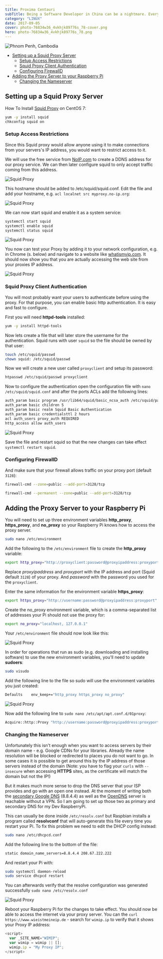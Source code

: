 ```yaml
---
title: Proxima Centauri 
subTitle: Being a Software Developer in China can be a nightmare. Every time you try to install some library there is a really good chance that your run into a 404. A lot of the Open Source efforts are all but invisible behind the Shield - Proxy Squid to the rescue.
category: "LINUX"
date: 2017-09-05
cover: photo-76834w36_4vkhjk89776s_78-cover.png
hero: photo-76834w36_4vkhjk89776s_78.png
---
```



![Phnom Penh, Cambodia](./photo-76834w36_4vkhjk89776s_78.png)


<!-- TOC -->

- [Setting up a Squid Proxy Server](#setting-up-a-squid-proxy-server)
  - [Setup Access Restrictions](#setup-access-restrictions)
  - [Squid Proxy Client Authentication](#squid-proxy-client-authentication)
  - [Configuring FirewallD](#configuring-firewalld)
- [Adding the Proxy Server to your Raspberry Pi](#adding-the-proxy-server-to-your-raspberry-pi)
  - [Changing the Nameserver](#changing-the-nameserver)

<!-- /TOC -->


## Setting up a Squid Proxy Server

How To Install [Squid Proxy](http://www.squid-cache.org/Intro/) on CentOS 7:


```bash
yum -y install squid
chkconfig squid on
```




### Setup Access Restrictions

Since this Squid proxy would allow anyone using it to make connections from your servers's IP address, you would want to restrict access to it.

We will use the free service from [NoIP.com](https://www.noip.com/sign-up) to create a DDNS address for our proxy service. We can then later configure squid to only accept traffic coming from this address.


![Squid Proxy](./Squid_Proxy_01.png)


This hostname should be added to /etc/squid/squid.conf. Edit the file and add your hostname, e.g. `acl localnet src myproxy.no-ip.org`:


![Squid Proxy](./Squid_Proxy_02.png)


We can now start squid and enable it as a system service:


```bash
systemctl start squid
systemctl enable squid
systemctl status squid
```


![Squid Proxy](./Squid_Proxy_03.png)


You now can test your Proxy by adding it to your network configuration, e.g. in Chrome (s. below) and navigate to a website like [whatismyip.com](http://www.whatismyip.com/). It should now show you that you are actually accessing the web site from your proxies IP address.


![Squid Proxy](./Squid_Proxy_04.png)



### Squid Proxy Client Authentication

You will most probably want your users to authenticate before using the proxy. For that purpose, you can enable basic http authentication. It is easy and fast to configure.

First you will need __httpd-tools__ installed:


```bash
yum -y install httpd-tools
```


Now lets create a file that will later store the username for the authentication. Squid runs with user `squid` so the file should be owned by that user:


```bash
touch /etc/squid/passwd
chown squid: /etc/squid/passwd
```


Now we will create a new user called `proxyclient` and setup its password:


```bash
htpasswd /etc/squid/passwd proxyclient
```


Now to configure the authentication open the configuration file with `nano /etc/squid/squid.conf` and after the ports ACLs add the following lines:


```bash
auth_param basic program /usr/lib64/squid/basic_ncsa_auth /etc/squid/passwd
auth_param basic children 5
auth_param basic realm Squid Basic Authentication
auth_param basic credentialsttl 2 hours
acl auth_users proxy_auth REQUIRED
http_access allow auth_users
```


![Squid Proxy](./Squid_Proxy_05.png)


Save the file and restart squid so that the new changes can take effect `systemctl restart squid`.


### Configuring FirewallD

And make sure that your firewall allows traffic on your proxy port (default `3128`):


```bash
firewall-cmd --zone=public --add-port=3128/tcp

firewall-cmd --permanent --zone=public --add-port=3128/tcp
```



## Adding the Proxy Server to your Raspberry Pi


You will need to set up three environment variables __http_proxy__,  __https_proxy__, and __no_proxy__ so your Raspberry Pi knows how to access the proxy server.


```bash
sudo nano /etc/environment
```


Add the following to the `/etc/environment` file to create the  __http_proxy__ variable:


```bash
export http_proxy="http://proxyclient:password@proxyipaddress:proxyport"
```


Replace _proxyipaddress_ and _proxyport_ with the IP address and port (Squid default `3128`) of your proxy. And _password_ with the password you used for the `proxyclient`.


Enter the same information for the environment variable __https_proxy__:


```bash
export https_proxy="http://username:password@proxyipaddress:proxyport"
```


Create the no_proxy environment variable, which is a comma-separated list of addresses your Pi should not use the proxy for:


```bash
export no_proxy="localhost, 127.0.0.1"
```

Your `/etc/environment` file should now look like this:


![Squid Proxy](./Squid_Proxy_06.png)


In order for operations that run as sudo (e.g. downloading and installing software) to use the new environment variables, you'll need to update __sudoers__:


```bash
sudo visudo
```


Add the following line to the file so sudo will use the environment variables you just created:


```bash
Defaults    env_keep+="http_proxy https_proxy no_proxy"
```


![Squid Proxy](./Squid_Proxy_07.png)


Now add the following line to `sudo nano /etc/apt/apt.conf.d/01proxy`:


```bash
Acquire::http::Proxy "http://username:password@proxyipaddress:proxyport";
```


### Changing the Nameserver

Unfortunately this isn't enough when you want to access servers by their domain name - e.g. Google CDNs for your libraries. Already the name resolution will be blocked or redirected to places you do not want to go. In some cases it is possible to get around this by the IP address of those servers instead of the domain (Note: you have to flag your `curls` with `--insecure` when accessing __HTTPS__ sites, as the certificate will match the domain but not the IP!)


But it makes much more sense to drop the DNS server that your ISP provides and go with an open one instead. At the moment of writing both the [secondary Google DNS](https://developers.google.com/speed/public-dns/docs/using) (8.8.4.4) as well as the [OpenDNS](https://use.opendns.com) server is reachable without a VPN. So I am going to set up those two as primary and secondary DNS for my Dev RaspberryPi.


This can usually be done inside `/etc/resolv.conf` but Raspbian installs a program called __resolvconf__ that will auto-generate this file every time you restart your Pi. To fix this problem we need to edit the DHCP config instead:


```bash
sudo nano /etc/dhcpcd.conf
```

Add the following line to the bottom of the file:


```bash
static domain_name_servers=8.8.4.4 208.67.222.222
```


And restart your Pi with:

```bash
sudo systemctl daemon-reload
sudo service dhcpcd restart
```


You can afterwards verify that the resolve configuration was generated successfully `sudo nano /etc/resolv.conf`


![Squid Proxy](./Squid_Proxy_08.png)



Reboot your Raspberry Pi for the changes to take effect. You should now be able to access the internet via your proxy server. You can the `curl https://www.wieistmeineip.de` - search for `wimip.ip` to verify that it shows your Proxy IP address:


```js
<script>
  var _SITE_NAME="WIMIP";
  var wimip = wimip || [];
  wimip.ip = "My Proxy IP";
</script>
```
















